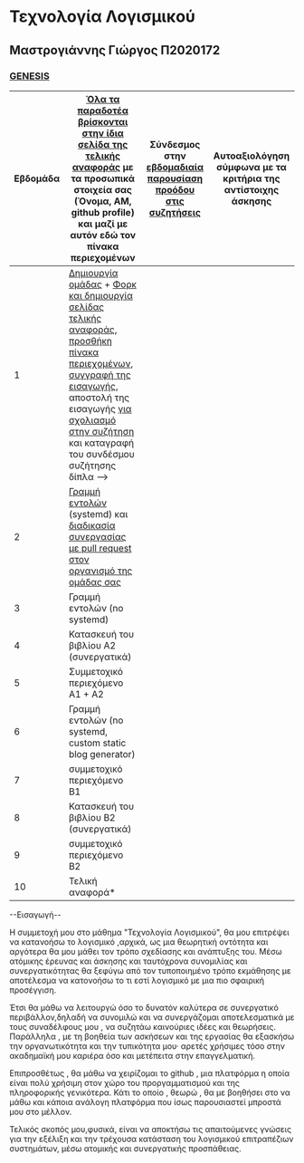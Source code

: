 # Τεχνολογία Λογισμικού
## Μαστρογιάννης Γιώργος Π2020172
### [GENESIS](https://github.com/Genesis-The-Beginning)

| Εβδομάδα | [Όλα τα παραδοτέα βρίσκονται στην ίδια σελίδα της τελικής αναφοράς](https://epidrome.github.io/teaching/deliverables/) με τα προσωπικά στοιχεία σας (Όνομα, ΑΜ, github profile) και μαζί με αυτόν εδώ τον πίνακα περιεχομένων | Σύνδεσμος στην [εβδομαδιαία παρουσίαση προόδου στις συζητήσεις](https://github.com/courses-ionio/help/discussions/categories/show-and-tell) | Αυτοαξιολόγηση σύμφωνα με τα κριτήρια της αντίστοιχης άσκησης |
| --- | --- | --- | --- |
| 1 | [Δημιουργία ομάδας](https://epidrome.github.io/teaching/team/) + [Φορκ και δημιουργία σελίδας τελικής αναφοράς](https://epidrome.github.io/teaching/guide/), [προσθήκη πίνακα περιεχομένων](https://raw.githubusercontent.com/courses-ionio/sw/master/README.md), [συγγραφή της εισαγωγής](https://epidrome.github.io/teaching/intro/), αποστολή της εισαγωγής [για σχολιασμό στην συζήτηση](https://github.com/courses-ionio/sw/discussions/categories/show-and-tell) και καταγραφή του συνδέσμου συζήτησης δίπλα --> | | |
| 2 | [Γραμμή εντολών](https://epidrome.github.io/teaching/cli) (systemd) και [διαδικασία συνεργασίας με pull request στον οργανισμό της ομάδας σας](https://epidrome.github.io/teaching/team) | | |
| 3 | Γραμμή εντολών (no systemd) | | |
| 4 | Κατασκευή του βιβλίου Α2 (συνεργατικά) | | |
| 5 | Συμμετοχικό περιεχόμενο A1 + A2 | | |
| 6 | Γραμμή εντολών (no systemd, custom static blog generator) | | |
| 7 | συμμετοχικό περιεχόμενο B1 | | |
| 8 | Κατασκευή του βιβλίου Β2 (συνεργατικά) | | |
| 9 | συμμετοχικό περιεχόμενο B2 | | |
| 10 | Τελική αναφορά* | | |


--Εισαγωγή--

Η συμμετοχή μου στο μάθημα "Τεχνολογία Λογισμικού", θα μου επιτρέψει να κατανοήσω το λογισμικό ,αρχικά, ως μια θεωρητική οντότητα και αργότερα θα μου μάθει τον τρόπο σχεδίασης και ανάπτυξης του.
Μέσω ατόμικης έρευνας και άσκησης και ταυτόχρονα συνομιλίας και συνεργατικότητας θα ξεφύγω από τον τυποποιημένο τρόπο εκμάθησης με αποτέλεσμα να κατονοήσω το τι εστί λογισμικό με μια πιο σφαιρική προσέγγιση.

Έτσι θα μάθω να λειτουργώ όσο το δυνατόν καλύτερα σε συνεργατικό περιβάλλον,δηλαδή να συνομιλώ και να συνεργάζομαι αποτελεσματικά με τους συναδέλφους μου , να συζητάω καινούριες ιδέες και θεωρήσεις.
Παράλληλα , με τη βοηθεία των ασκήσεων και της εργασίας θα εξασκήσω την οργανωτικότητα και την τυπικότητα μου· αρετές χρήσιμες τόσο στην ακαδημαϊκή μου καριέρα όσο και μετέπειτα στην επαγγελματική.

Επιπροσθέτως , θα μάθω να χειρίζομαι το github , μια πλατφόρμα η οποία είναι πολύ χρήσιμη στον χώρο του προργαμματισμού και της πληροφορικής γενικότερα.
Κάτι το οποίο , θεωρώ , θα με βοηθήσει στο να μάθω και κάποια ανάλογη πλατφόρμα που ίσως παρουσιαστεί μπροστά μου στο μέλλον.

Τελικός σκοπός μου,φυσικά, είναι να αποκτήσω τις απαιτούμενες γνώσεις για την εξέλιξη και την τρέχουσα κατάσταση του λογισμικού επιτραπέζιων συστημάτων, μέσω ατομικής και συνεργατικής προσπάθειας.




